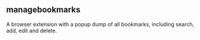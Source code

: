 ## managebookmarks
A browser extension with a popup dump of all bookmarks, including search, add, edit and delete.